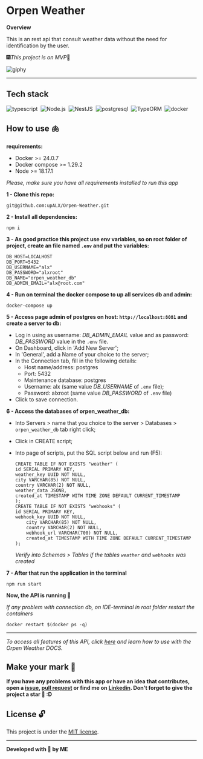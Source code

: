 # Orpen Weather

**Overview**

This is an rest api that consult weather data without the need for identification by the user.

🎆*This project is on MVP*🎇

![giphy](https://github.com/upALX/All-Assets/blob/main/gif-tompero-go.webp)

---

## Tech stack
![typescript](https://img.shields.io/badge/-typescript-05122A?style=flat&logo=typescript)&nbsp;
![Node.js](https://img.shields.io/badge/-Node.js-05122A?style=flat&logo=Node.js)&nbsp;
![NestJS](https://img.shields.io/badge/-NestJS-05122A?style=flat&logo=NestJS)&nbsp;
![postgresql](https://img.shields.io/badge/-postgresql-05122A?style=flat&logo=postgresql)&nbsp;
![TypeORM](https://img.shields.io/badge/-TypeORM-05122A?style=flat&logo=typeform)&nbsp;
![docker](https://img.shields.io/badge/-Docker-05122A?style=flat&logo=docker)&nbsp;

## How to use 🫁

**requirements:**
  - Docker >= 24.0.7
  - Docker compose >= 1.29.2
  - Node >= 18.17.1

*Please, make sure you have all requirements installed to run this app*

**1 - Clone this repo:**
```
git@github.com:upALX/Orpen-Weather.git
```

**2 - Install all dependencies:**
```
npm i
```

**3 - As good practice this project use env variables, so on root folder of project, create an file named ```.env``` and put the variables:**

```
DB_HOST=LOCALHOST
DB_PORT=5432
DB_USERNAME="alx"
DB_PASSWORD="alxroot"
DB_NAME="orpen_weather_db"
DB_ADMIN_EMAIL="alx@root.com"
```

**4 - Run on terminal the docker compose to up all services db and admin:** 
```
docker-compose up
```

**5 - Access page admin of postgres on host: ```http://localhost:8081``` and create a server to db:**
- Log in using as username: *DB_ADMIN_EMAIL* value and as password: *DB_PASSWORD* value in the ```.env``` file.
- On Dashboard, click in 'Add New Server';
- In 'General', add a Name of your choice to the server;
- In the Connection tab, fill in the following details:
    - Host name/address: postgres
    - Port: 5432
    - Maintenance database: postgres
    - Username: alx (same value *DB_USERNAME* of ```.env``` file);
    - Password: alxroot (same value *DB_PASSWORD* of ```.env``` file)
- Click to save connection.

**6 - Access the databases of orpen_weather_db:**
- Into Servers > name that you choice to the server > Databases > ```orpen_weather_db``` tab right click;
- Click in CREATE script;
- Into page of scripts, put the SQL script below and run (F5):
    ```
    CREATE TABLE IF NOT EXISTS "weather" (
	id SERIAL PRIMARY KEY,
	weather_key UUID NOT NULL,
	city VARCHAR(85) NOT NULL,
	country VARCHAR(2) NOT NULL,
	weather_data JSONB,
	created_at TIMESTAMP WITH TIME ZONE DEFAULT CURRENT_TIMESTAMP
    );
    CREATE TABLE IF NOT EXISTS "webhooks" (
	id SERIAL PRIMARY KEY,
	webhook_key UUID NOT NULL,
    	city VARCHAR(85) NOT NULL,
    	country VARCHAR(2) NOT NULL,
    	webhook_url VARCHAR(700) NOT NULL,
    	created_at TIMESTAMP WITH TIME ZONE DEFAULT CURRENT_TIMESTAMP
    );
    
    ```

    *Verify into Schemas > Tables if the tables ```weather``` and ```webhooks``` was created*

**7 - After that run the application in the terminal**
```
npm run start
```
**Now, the API is running 🚀**

*If any problem with connection db, on IDE-terminal in root folder restart the containers*
```
docker restart $(docker ps -q)
```

---
*To access all features of this API, click [here](https://upalx.notion.site/OrpenWeather-Docs-9cf62cf2bae7455f97cb5343090c0138?pvs=4) and learn how to use with the Orpen Weather DOCS.*

## Make your mark :triangular_flag_on_post:   

**If you have any problems with this app or have an idea that contributes, open a [issue](https://github.com/upALX/Orpen-Weather/issues), [pull request](https://github.com/upALX/Orpen-Weather/pulls) or find me on [Linkedin](https://www.linkedin.com/in/alxinc/). Don't forget to give the project a star 🌟 :D**

## License :unlock:

This project is under the [MIT license](https://github.com/upALX/Orpen-Weather/blob/main/LICENSE).

---

**Developed with 💜 by ME**
